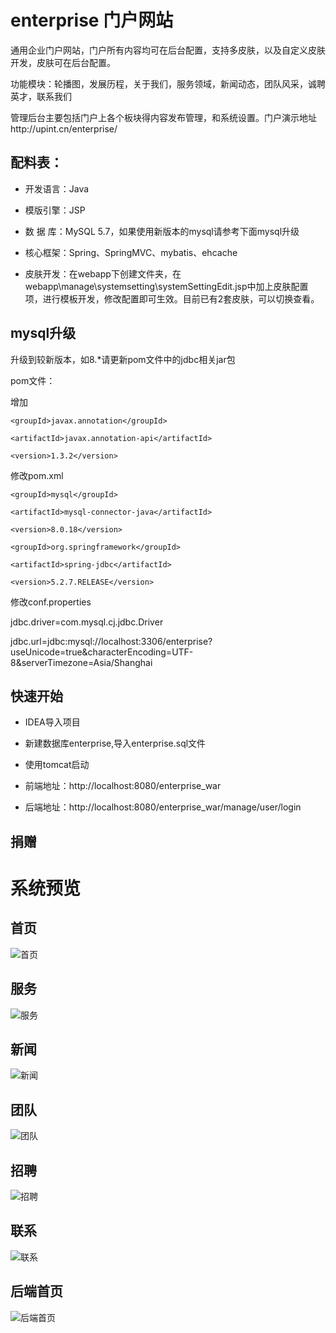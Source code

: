 

# enterprise 门户网站

通用企业门户网站，门户所有内容均可在后台配置，支持多皮肤，以及自定义皮肤开发，皮肤可在后台配置。

功能模块：轮播图，发展历程，关于我们，服务领域，新闻动态，团队风采，诚聘英才，联系我们

管理后台主要包括门户上各个板块得内容发布管理，和系统设置。门户演示地址http://upint.cn/enterprise/

## 配料表：

* 开发语言：Java

* 模版引擎：JSP

* 数 据 库：MySQL 5.7，如果使用新版本的mysql请参考下面mysql升级

* 核心框架：Spring、SpringMVC、mybatis、ehcache

* 皮肤开发：在webapp下创建文件夹，在webapp\manage\systemsetting\systemSettingEdit.jsp中加上皮肤配置项，进行模板开发，修改配置即可生效。目前已有2套皮肤，可以切换查看。

## mysql升级

升级到较新版本，如8.*请更新pom文件中的jdbc相关jar包

pom文件：

增加

<dependency>
    
    <groupId>javax.annotation</groupId>
    
    <artifactId>javax.annotation-api</artifactId>
    
    <version>1.3.2</version>
    
</dependency>

修改pom.xml

<dependency>
    
    <groupId>mysql</groupId>
    
    <artifactId>mysql-connector-java</artifactId>
    
    <version>8.0.18</version>
    
</dependency>

<dependency>
    
    <groupId>org.springframework</groupId>
    
    <artifactId>spring-jdbc</artifactId>
    
    <version>5.2.7.RELEASE</version>
    
</dependency>

修改conf.properties

jdbc.driver=com.mysql.cj.jdbc.Driver

jdbc.url=jdbc:mysql://localhost:3306/enterprise?useUnicode=true&characterEncoding=UTF-8&serverTimezone=Asia/Shanghai


## 快速开始

* IDEA导入项目

* 新建数据库enterprise,导入enterprise.sql文件

* 使用tomcat启动

* 前端地址：http://localhost:8080/enterprise_war

* 后端地址：http://localhost:8080/enterprise_war/manage/user/login



## 捐赠


# 系统预览

## 首页
![首页](https://github.com/zhupanlinch/enterprise/blob/master/src/main/webapp/attached/image/home.png)
## 服务
![服务](https://github.com/zhupanlinch/enterprise/blob/master/src/main/webapp/attached/image/service.png)
## 新闻
![新闻](https://github.com/zhupanlinch/enterprise/blob/master/src/main/webapp/attached/image/article.png)
## 团队
![团队](https://github.com/zhupanlinch/enterprise/blob/master/src/main/webapp/attached/image/team.png)
## 招聘
![招聘](https://github.com/zhupanlinch/enterprise/blob/master/src/main/webapp/attached/image/job.png)
## 联系
![联系](https://github.com/zhupanlinch/enterprise/blob/master/src/main/webapp/attached/image/contact.png)

## 后端首页
![后端首页](https://github.com/zhupanlinch/enterprise/blob/master/src/main/webapp/attached/image/back.png)



